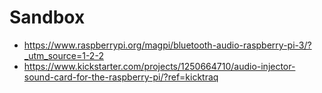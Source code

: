 # Sandbox

- https://www.raspberrypi.org/magpi/bluetooth-audio-raspberry-pi-3/?_utm_source=1-2-2
- https://www.kickstarter.com/projects/1250664710/audio-injector-sound-card-for-the-raspberry-pi/?ref=kicktraq

